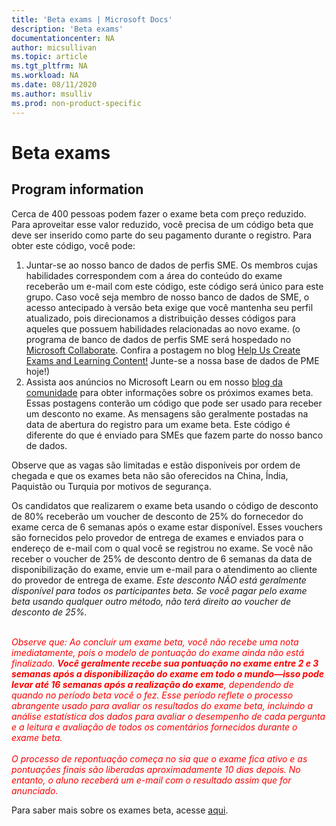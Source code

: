 ```yaml
---
title: 'Beta exams | Microsoft Docs'
description: 'Beta exams'
documentationcenter: NA 
author: micsullivan
ms.topic: article
ms.tgt_pltfrm: NA
ms.workload: NA
ms.date: 08/11/2020
ms.author: msulliv
ms.prod: non-product-specific
---
```

# Beta exams

## Program information

Cerca de 400 pessoas podem fazer o exame beta com preço reduzido. Para aproveitar esse valor reduzido, você precisa de um código beta que deve ser inserido como parte do seu pagamento durante o registro. Para obter este código, você pode:

1. Juntar-se ao nosso banco de dados de perfis SME. Os membros cujas habilidades correspondem com a área do conteúdo do exame receberão um e-mail com este código, este código será único para este grupo. Caso você seja membro de nosso banco de dados de SME, o acesso antecipado à versão beta exige que você mantenha seu perfil atualizado, pois direcionamos a distribuição desses códigos para aqueles que possuem habilidades relacionadas ao novo exame. (o programa de banco de dados de perfis SME será hospedado no [Microsoft Collaborate](https://aka.ms/collaborate). Confira a postagem no blog [Help Us Create Exams and Learning Content!](/learn/certifications/posts/help-us-create-exams-and-learning-content) Junte-se a nossa base de dados de PME hoje!)
2. Assista aos anúncios no Microsoft Learn ou em nosso [blog da comunidade](https://www.microsoft.com/en-us/learning/community-blog.aspx) para obter informações sobre os próximos exames beta. Essas postagens conterão um código que pode ser usado para receber um desconto no exame. As mensagens são geralmente postadas na data de abertura do registro para um exame beta. Este código é diferente do que é enviado para SMEs que fazem parte do nosso banco de dados.

Observe que as vagas são limitadas e estão disponíveis por ordem de chegada e que os exames beta não são oferecidos na China, Índia, Paquistão ou Turquia por motivos de segurança.

Os candidatos que realizarem o exame beta usando o código de desconto de 80% receberão um voucher de desconto de 25% do fornecedor do exame cerca de 6 semanas após o exame estar disponível. Esses vouchers são fornecidos pelo provedor de entrega de exames e enviados para o endereço de e-mail com o qual você se registrou no exame. Se você não receber o voucher de 25% de desconto dentro de 6 semanas da data de disponibilização do exame, envie um e-mail para o atendimento ao cliente do provedor de entrega de exame. _Este desconto NÃO está geralmente disponível para todos os participantes beta. Se você pagar pelo exame beta usando qualquer outro método, não terá direito ao voucher de desconto de 25%._
<br/><br/>
<div><font color='red'><em>
Observe que: Ao concluir um exame beta, você não recebe uma nota imediatamente, pois o modelo de pontuação do exame ainda não está finalizado. <strong>Você geralmente recebe sua pontuação no exame entre 2 e 3 semanas após a disponibilização do exame em todo o mundo—isso pode levar até 16 semanas após a realização do exame</strong>, dependendo de quando no período beta você o fez. Esse período reflete o processo abrangente usado para avaliar os resultados do exame beta, incluindo a análise estatística dos dados para avaliar o desempenho de cada pergunta e a leitura e avaliação de todos os comentários fornecidos durante o exame beta.</em></font></div>
<br/>
<div><font color='red'><em>O processo de repontuação começa no sia que o exame fica ativo e as pontuações finais são liberadas aproximadamente 10 dias depois. No entanto, o aluno receberá um e-mail com o resultado assim que for anunciado.</em></font></div>

Para saber mais sobre os exames beta, acesse [aqui](/learn/certifications/certification-exams#participating-in-beta-exams).